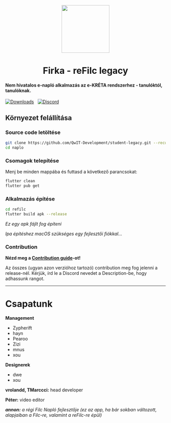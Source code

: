 <p align=center>
  <img src="https://github.com/user-attachments/assets/cbffc8b4-cfb4-4055-894c-af9e979c8ea6" width=150>
  <h1 align=center><b>Firka - reFilc legacy</b></h1>
</p>

#### Nem hivatalos e-napló alkalmazás az e-KRÉTA rendszerhez - tanulóktól, tanulóknak.

[![Downloads](https://img.shields.io/github/downloads-pre/QwIT-Development/app-legacy/total?&logo=github&label=Downloads)](https://github.com/QwIT-Development/app-legacy/releases) &nbsp; [![Discord](https://img.shields.io/discord/1111649116020285532?logo=discord&label=Discord)](https://discord.gg/6DvjyPAw2T)

## Környezet felállítása

### Source code letöltése

```sh
git clone https://github.com/QwIT-Development/student-legacy.git --recursive
cd naplo
```

### Csomagok telepítése

Menj be minden mappába és futtasd a következő parancsokat:
```sh
flutter clean
flutter pub get
```

### Alkalmazás építése

```sh
cd refilc
flutter build apk --release
```

*Ez egy apk fájlt fog építeni*

*Ipa építéshez macOS szükséges egy fejlesztői fiókkal...*

### Contribution

**Nézd meg a [Contribution guide](CONTRIBUTING.md)-ot!**

Az összes (ugyan azon verzióhoz tartozó) contribution meg fog jelenni a release-nél. Kérjük, írd le a Discord nevedet a Description-be, hogy adhassunk rangot.

-------

# Csapatunk

**Management**
- Zypherift
- hayn
- Pearoo
- Zizi
- mnus
- xou

**Designerek**
- dwe
- xou

**vrolandd, TMarccci:** head developer

**Péter:** video editor

***annon:** a régi Filc Napló fejlesztője (ez az app, ha bár sokban változott, alapjaiban a Filc-re, valamint a reFilc-re épül)*
